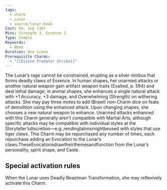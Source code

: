 ```yaml
---
tags:
  - charm
  - Lunar
  - source/lunar-book
Cost: 5m, 1wp (3m)
Mins: Strength 3, Essence 2
Type: Simple
Keywords:
  - None
Duration: One scene
Prerequisite Charms:
  - "[[Divine Predator Strike]]"
---
```

The Lunar’s rage cannot be constrained, erupting as a silver nimbus that forms deadly claws of Essence. In human shapes, her unarmed attacks or another natural weapon gain artifact weapon traits (Exalted, p. 594) and deal lethal damage; in animal shapes, she enhances a single natural attack with +1 Accuracy, +3 damage, and Overwhelming (Strength) on withering attacks. She may pay three motes to add (Brawl) non-Charm dice on feats of demolition using the enhanced attack. Upon changing shapes, she chooses a new natural weapon to enhance. Unarmed attacks enhanced with this Charm generally aren’t compatible with Martial Arts, although specific attacks may be compatible with individual styles at the Storyteller’sdiscretion—e.g.,rendingtalonsmightbeused with styles that use tiger claws. This Charm may be repurchased any number of times, each repurchase adding an Evocation to the Lunar’s claws.TheseEvocationsdrawtheirthemesandfunction from the Lunar’s personality, spirit shape, and Caste. 

## Special activation rules

When the Lunar uses Deadly Beastman Transformation, she may reflexively activate this Charm.